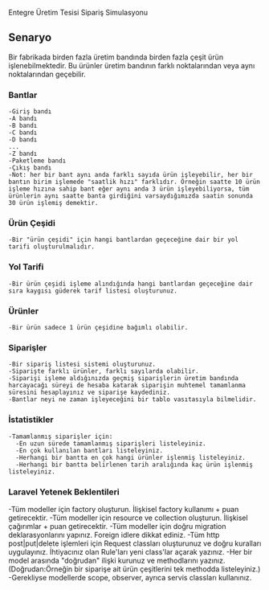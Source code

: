 Entegre Üretim Tesisi Sipariş Simulasyonu

## Senaryo
Bir fabrikada birden fazla üretim bandında birden fazla çeşit ürün işlenebilmektedir. 
Bu ürünler üretim bandının farklı noktalarından veya aynı noktalarından geçebilir.

### Bantlar
    -Giriş bandı
    -A bandı 
    -B bandı
    -C bandı
    -D bandı
    ...
    -Z bandı
    -Paketleme bandı
    -Çıkış bandı
    -Not: her bir bant aynı anda farklı sayıda ürün işleyebilir, her bir bantın birim işlemede "saatlik hızı" farklıdır. Örneğin saatte 10 ürün işleme hızına sahip bant eğer aynı anda 3 ürün işleyebiliyorsa, tüm ürünlerin aynı saatte banta girdiğini varsaydığımızda saatin sonunda 30 ürün işlemiş demektir.

### Ürün Çeşidi
    -Bir "ürün çeşidi" için hangi bantlardan geçeceğine dair bir yol tarifi oluşturulmalıdır.

### Yol Tarifi
    -Bir ürün çeşidi işleme alındığında hangi bantlardan geçeceğine dair sıra kaygısı güderek tarif listesi oluşturunuz.

### Ürünler
    -Bir ürün sadece 1 ürün çeşidine bağımlı olabilir.

### Siparişler
    -Bir sipariş listesi sistemi oluşturunuz.
    -Siparişte farklı ürünler, farklı sayılarda olabilir.
    -Siparişi işleme aldığınızda geçmiş siparişlerin üretim bandında harcayacağı süreyi de hesaba katarak siparişin muhtemel tamamlanma süresini hesaplayınız ve siparişe kaydediniz.
    -Bantlar neyi ne zaman işleyeceğini bir tablo vasıtasıyla bilmelidir.

### İstatistikler
    -Tamamlanmış siparişler için:
      -En uzun sürede tamamlanmış siparişleri listeleyiniz.
      -En çok kullanılan bantları listeleyiniz.
      -Herhangi bir bantta en çok hangi ürünler işlenmiş listeleyiniz.
      -Herhangi bir bantta belirlenen tarih aralığında kaç ürün işlenmiş listeleyiniz.

### Laravel Yetenek Beklentileri
-Tüm modeller için factory oluşturun. İlişkisel factory kullanımı + puan getirecektir.
-Tüm modeller için resource ve collection oluşturun. İlişkisel çağırımlar + puan getirecektir.
-Tüm modeller için doğru migration deklarasyonlarını yapınız. Foreign idlere dikkat ediniz.
-Tüm http post|put|delete işlemleri için Request classları oluşturunuz ve doğru kuralları uygulayınız. İhtiyacınız olan Rule'ları yeni class'lar açarak yazınız.
-Her bir model arasında "doğrudan" ilişki kurunuz ve methodlarını yazınız. (Doğrudan:Örneğin bir siparişe ait ürün çeşitlerini tek methodda listeleyiniz.)
-Gerekliyse modellerde scope, observer, ayrıca servis classları kullanınız.
